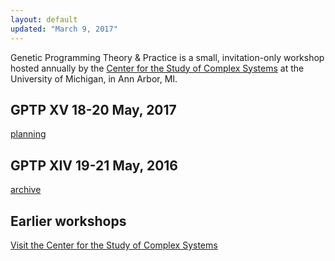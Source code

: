 ```yaml
---
layout: default
updated: "March 9, 2017"
---
```

Genetic Programming Theory & Practice is a small, invitation-only workshop hosted annually by the [Center for the Study of Complex Systems](http://www.lsa.umich.edu/cscs/) at the University of Michigan, in Ann Arbor, MI.

## GPTP XV 18-20 May, 2017

[planning](/2017/index.html)

## GPTP XIV 19-21 May, 2016

[archive](/2016/index.html)

## Earlier workshops

[Visit the Center for the Study of Complex Systems](http://lsa.umich.edu/cscs/news-events/all-events/annual-events/genetic-programming-theory-and-practice-workshop.html)
